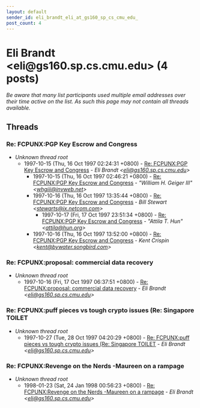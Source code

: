 ```yaml
---
layout: default
sender_id: eli_brandt_eli_at_gs160_sp_cs_cmu_edu_
post_count: 4
---
```


# Eli Brandt <eli<span>@</span>gs160.sp.cs.cmu.edu> (4 posts)

_Be aware that many list participants used multiple email addresses over their time active on the list. As such this page may not contain all threads available._

## Threads

### Re: FCPUNX:PGP Key Escrow and Congress
+ _Unknown thread root_
  + 1997-10-15 (Thu, 16 Oct 1997 02:24:31 +0800) - [Re: FCPUNX:PGP Key Escrow and Congress](/archive/1997/10/42e618ebd801ec2b6d855a72fe87df7143738c395430c915369a0790e6b0e159) - _Eli Brandt \<eli@gs160.sp.cs.cmu.edu\>_
    + 1997-10-15 (Thu, 16 Oct 1997 02:46:21 +0800) - [Re: FCPUNX:PGP Key Escrow and Congress](/archive/1997/10/6119d2f561244cc78e8903b3d9efe27f7234cfe719430331e44d111eb1f12bda) - _"William H. Geiger III" \<whgiii@invweb.net\>_
    + 1997-10-16 (Thu, 16 Oct 1997 13:35:44 +0800) - [Re: FCPUNX:PGP Key Escrow and Congress](/archive/1997/10/b3eddc38d02188ed7caed49a36d6c764bc69d2ed92770148baabc4418908c28a) - _Bill Stewart \<stewarts@ix.netcom.com\>_
      + 1997-10-17 (Fri, 17 Oct 1997 23:51:34 +0800) - [Re: FCPUNX:PGP Key Escrow and Congress](/archive/1997/10/96ee8a2118a4615c4f055c1a27307d57b9a1b3729592c735bf80d00d1e9c8211) - _"Attila T. Hun" \<attila@hun.org\>_
    + 1997-10-16 (Thu, 16 Oct 1997 13:52:00 +0800) - [Re: FCPUNX:PGP Key Escrow and Congress](/archive/1997/10/ded531c604e2f93e803eec4b9d7aacb449edca7f921724cd68b31fedcafdac5f) - _Kent Crispin \<kent@bywater.songbird.com\>_

### Re: FCPUNX:proposal: commercial data recovery
+ _Unknown thread root_
  + 1997-10-16 (Fri, 17 Oct 1997 06:37:51 +0800) - [Re: FCPUNX:proposal: commercial data recovery](/archive/1997/10/aa558b51168fa4fa4d003a4df5dc0a8906220efe4e3bd1e3094160da3e577133) - _Eli Brandt \<eli@gs160.sp.cs.cmu.edu\>_

### Re: FCPUNX:puff pieces vs tough crypto issues (Re: Singapore TOILET
+ _Unknown thread root_
  + 1997-10-27 (Tue, 28 Oct 1997 04:20:29 +0800) - [Re: FCPUNX:puff pieces vs tough crypto issues (Re: Singapore TOILET](/archive/1997/10/b954cf7b6232fe0e14fbae67b92fad4832654b1c9bd449bb9f87e1300ca893ca) - _Eli Brandt \<eli@gs160.sp.cs.cmu.edu\>_

### Re: FCPUNX:Revenge on the Nerds  -Maureen on a rampage
+ _Unknown thread root_
  + 1998-01-23 (Sat, 24 Jan 1998 00:56:23 +0800) - [Re: FCPUNX:Revenge on the Nerds  -Maureen on a rampage](/archive/1998/01/d7715bb45b50bf73e219c1a837f61f8bccdc63435618cc86ec4a86cb2c92c01d) - _Eli Brandt \<eli@gs160.sp.cs.cmu.edu\>_

